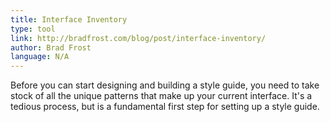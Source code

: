 ```yaml
---
title: Interface Inventory
type: tool
link: http://bradfrost.com/blog/post/interface-inventory/
author: Brad Frost
language: N/A
---
```


Before you can start designing and building a style guide, you need to take stock of all the unique patterns that make up your current interface. It's a tedious process, but is a fundamental first step for setting up a style guide.
